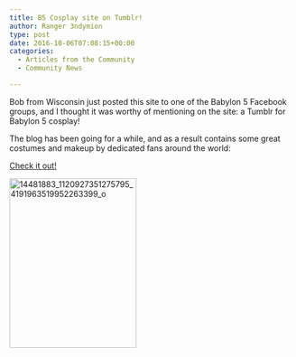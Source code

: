 ```yaml
---
title: B5 Cosplay site on Tumblr!
author: Ranger 3ndymion
type: post
date: 2016-10-06T07:08:15+00:00
categories:
  - Articles from the Community
  - Community News

---
```

Bob from Wisconsin just posted this site to one of the Babylon 5 Facebook groups, and I thought it was worthy of mentioning on the site: a Tumblr for Babylon 5 cosplay!

The blog has been going for a while, and as a result contains some great costumes and makeup by dedicated fans around the world:

[Check it out!][1]

<img src="http://freebabylon5.com/wp-content/uploads/2016/10/14481883_1120927351275795_4191963519952263399_o-225x300.jpg" alt="14481883_1120927351275795_4191963519952263399_o" width="225" height="300" class="alignnone size-medium wp-image-1434" />

 [1]: http://b5cosplay.tumblr.com/page/3

